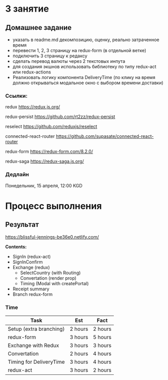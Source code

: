 # 3 занятие

## Домашнее задание

- указать в readme.md декомпозицию, оценку, реально затраченное время
- перевести 1, 2, 3 страницу на redux-form (в отдельной ветке)
- подключить 3 страницу к редаксу
- сделать перевод валюты через 2 текстовых инпута
- для создания экшнов использовать библиотеку по типу redux-act или redux-actions
- Реализовать логику компонента DeliveryTime (по клику на время должно открываться модальное окно с выбором времени доставки)


### Ссылки:

redux https://redux.js.org/

redux-persist https://github.com/rt2zz/redux-persist

reselect https://github.com/reduxjs/reselect

connected-react-router https://github.com/supasate/connected-react-router

redux-form https://redux-form.com/8.2.0/

redux-saga https://redux-saga.js.org/

### Дедлайн

Понедельник, 15 апреля, 12:00 KGD

# Процесс выполнения

## Результат

https://blissful-jennings-be36e0.netlify.com/  

**Contents:**  
- SignIn (redux-act)
- SignInConfirm
- Exchange (redux)
  - SelectCountry (with Routing)
  - Convertation (render prop)
  - Timing (Modal with createPortal)
- Receipt summary
- Branch redux-form

### Time

|Task|Est|Fact|
|-|-|-|
|Setup (extra branching)|2 hours|2 hours|
|redux-form|3 hours|5 hours|
|Exchange with Redux|3 hours|3 hours|
|Convertation|2 hours|4 hours|
|Timing for DeliveryTime|3 hours|4 hours|
|redux-act|3 hours|2 hours|

